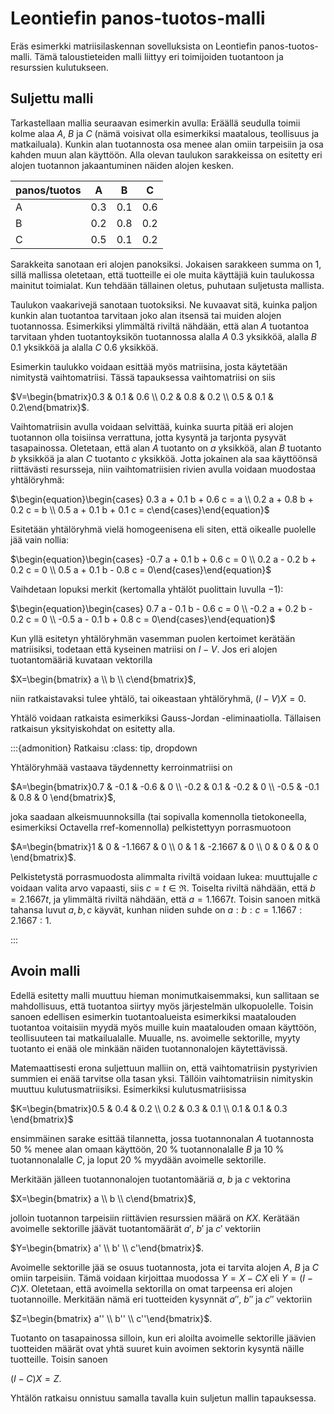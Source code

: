 # Leontiefin panos-tuotos-malli

Eräs esimerkki matriisilaskennan sovelluksista on Leontiefin panos-tuotos-malli. Tämä taloustieteiden malli liittyy eri toimijoiden tuotantoon ja resurssien kulutukseen. 

## Suljettu malli

Tarkastellaan mallia seuraavan esimerkin avulla: Eräällä seudulla toimii kolme alaa $A$, $B$ ja $C$ (nämä voisivat olla esimerkiksi maatalous, teollisuus ja matkailuala). Kunkin alan tuotannosta osa menee alan omiin tarpeisiin ja osa kahden muun alan käyttöön. Alla olevan taulukon sarakkeissa on esitetty eri alojen tuotannon jakaantuminen näiden alojen kesken.

|panos/tuotos| A | B | C |
|---|-- | --| --|
|A| 0.3 | 0.1 | 0.6 |
|B| 0.2 | 0.8 | 0.2 |
|C| 0.5 | 0.1 | 0.2 |

Sarakkeita sanotaan eri alojen panoksiksi. Jokaisen sarakkeen summa on 1, sillä mallissa oletetaan, että tuotteille ei ole muita käyttäjiä kuin taulukossa mainitut toimialat. Kun tehdään tällainen oletus, puhutaan suljetusta mallista.

Taulukon vaakarivejä sanotaan tuotoksiksi. Ne kuvaavat sitä, kuinka paljon kunkin alan tuotantoa tarvitaan joko alan itsensä tai muiden alojen tuotannossa. Esimerkiksi ylimmältä riviltä nähdään, että alan $A$ tuotantoa tarvitaan yhden tuotantoyksikön tuotannossa alalla $A$ 0.3 yksikköä, alalla $B$ 0.1 yksikköä ja alalla $C$ 0.6 yksikköä.

Esimerkin taulukko voidaan esittää myös matriisina, josta käytetään nimitystä vaihtomatriisi. Tässä tapauksessa vaihtomatriisi on siis

$V=\begin{bmatrix}0.3 & 0.1 & 0.6 \\ 0.2 & 0.8 & 0.2 \\ 0.5 & 0.1 & 0.2\end{bmatrix}$.

Vaihtomatriisin avulla voidaan selvittää, kuinka suurta pitää eri alojen tuotannon olla toisiinsa verrattuna, jotta kysyntä ja tarjonta pysyvät tasapainossa. Oletetaan, että alan $A$ tuotanto on $a$ yksikköä, alan $B$ tuotanto $b$ yksikköä ja alan $C$ tuotanto $c$ yksikköä. Jotta jokainen ala saa käyttöönsä riittävästi resursseja, niin vaihtomatriisien rivien avulla voidaan muodostaa yhtälöryhmä:

$\begin{equation}\begin{cases} 0.3 a + 0.1 b + 0.6 c = a \\ 0.2 a + 0.8 b + 0.2 c = b \\ 0.5 a + 0.1 b + 0.1 c = c\end{cases}\end{equation}$

Esitetään yhtälöryhmä vielä homogeenisena eli siten, että oikealle puolelle jää vain nollia:

$\begin{equation}\begin{cases} -0.7 a + 0.1 b + 0.6 c = 0 \\ 0.2 a - 0.2 b + 0.2 c = 0 \\ 0.5 a + 0.1 b - 0.8 c = 0\end{cases}\end{equation}$

Vaihdetaan lopuksi merkit (kertomalla yhtälöt puolittain luvulla $-1$):

$\begin{equation}\begin{cases} 0.7 a - 0.1 b - 0.6 c = 0 \\ -0.2 a + 0.2 b - 0.2 c = 0 \\ -0.5 a - 0.1 b + 0.8 c = 0\end{cases}\end{equation}$

Kun yllä esitetyn yhtälöryhmän vasemman puolen kertoimet kerätään matriisiksi, todetaan että kyseinen matriisi on $I-V$. Jos eri alojen tuotantomääriä kuvataan vektorilla

$X=\begin{bmatrix} a \\ b \\ c\end{bmatrix}$,

niin ratkaistavaksi tulee yhtälö, tai oikeastaan yhtälöryhmä, $(I-V)X=0$. 

Yhtälö voidaan ratkaista esimerkiksi Gauss-Jordan -eliminaatiolla. Tällaisen ratkaisun yksityiskohdat on esitetty alla.

:::{admonition} Ratkaisu
:class: tip, dropdown

Yhtälöryhmää vastaava täydennetty kerroinmatriisi on

$A=\begin{bmatrix}0.7 & -0.1 & -0.6 & 0 \\ -0.2 & 0.1 & -0.2 & 0 \\ -0.5 & -0.1 & 0.8 & 0 \end{bmatrix}$, 

joka saadaan alkeismuunnoksilla (tai sopivalla komennolla tietokoneella, esimerkiksi Octavella rref-komennolla) pelkistettyyn porrasmuotoon

$A=\begin{bmatrix}1 & 0 & -1.1667 & 0 \\ 0 & 1 & -2.1667 & 0 \\ 0 & 0 & 0 & 0 \end{bmatrix}$.

Pelkistetystä porrasmuodosta alimmalta riviltä voidaan lukea: muuttujalle $c$ voidaan valita arvo vapaasti, siis $c=t \in \Re$. Toiselta riviltä nähdään, että $b=2.1667 t$, ja ylimmältä riviltä nähdään, että $a=1.1667 t$. Toisin sanoen mitkä tahansa luvut $a, b, c$ käyvät, kunhan niiden suhde on $a:b:c = 1.1667:2.1667:1$.

:::

## Avoin malli

Edellä esitetty malli muuttuu hieman monimutkaisemmaksi, kun sallitaan se mahdollisuus, että tuotantoa siirtyy myös järjestelmän ulkopuolelle. Toisin sanoen edellisen esimerkin tuotantoalueista esimerkiksi maatalouden tuotantoa voitaisiin myydä myös muille kuin maatalouden omaan käyttöön, teollisuuteen tai matkailualalle. Muualle, ns. avoimelle sektorille, myyty tuotanto ei enää ole minkään näiden tuotannonalojen käytettävissä.

Matemaattisesti erona suljettuun malliin on, että vaihtomatriisin pystyrivien summien ei enää tarvitse olla tasan yksi. Tällöin vaihtomatriisin nimityskin muuttuu kulutusmatriisiksi. Esimerkiksi kulutusmatriisissa

$K=\begin{bmatrix}0.5 & 0.4 & 0.2 \\ 0.2 & 0.3 & 0.1 \\ 0.1 & 0.1 & 0.3 \end{bmatrix}$  

ensimmäinen sarake esittää tilannetta, jossa tuotannonalan $A$ tuotannosta 50 % menee alan omaan käyttöön, 20 % tuotannonalalle $B$ ja 10 % tuotannonalalle $C$, ja loput 20 % myydään avoimelle sektorille.

Merkitään jälleen tuotannonalojen tuotantomääriä $a$, $b$ ja $c$ vektorina

$X=\begin{bmatrix} a \\ b \\ c\end{bmatrix}$,

jolloin tuotannon tarpeisiin riittävien resurssien määrä on $KX$. Kerätään avoimelle sektorille jäävät tuotantomäärät $a'$, $b'$ ja $c'$ vektoriin 

$Y=\begin{bmatrix} a' \\ b' \\ c'\end{bmatrix}$.

Avoimelle sektorille jää se osuus tuotannosta, jota ei tarvita alojen $A$, $B$ ja $C$ omiin tarpeisiin. Tämä voidaan kirjoittaa muodossa $Y=X-CX$ eli $Y=(I-C)X$. Oletetaan, että avoimella sektorilla on omat tarpeensa eri alojen tuotannoille. Merkitään nämä eri tuotteiden kysynnät $a''$, $b''$ ja $c''$ vektoriin

$Z=\begin{bmatrix} a'' \\ b'' \\ c''\end{bmatrix}$.

Tuotanto on tasapainossa silloin, kun eri aloilta avoimelle sektorille jäävien tuotteiden määrät ovat yhtä suuret kuin avoimen sektorin kysyntä näille tuotteille. Toisin sanoen

$(I-C)X=Z$.

Yhtälön ratkaisu onnistuu samalla tavalla kuin suljetun mallin tapauksessa.

